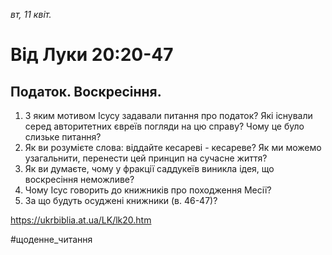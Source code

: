
_вт, 11 квіт._

# Від Луки 20:20-47

## Податок. Воскресіння.
1. З яким мотивом Ісусу задавали питання про податок? Які існували серед авторитетних євреїв погляди на цю справу? Чому це було слизьке питання?
2. Як ви розумієте слова: віддайте кесареві - кесареве? Як ми можемо узагальнити, перенести цей принцип на сучасне життя?
3. Як ви думаєте, чому у фракції саддукеїв виникла ідея, що воскресіння неможливе?
4. Чому Ісус говорить до книжників про походження Месії?
5. За що будуть осуджені книжники (в. 46-47)?

https://ukrbiblia.at.ua/LK/lk20.htm 

#щоденне_читання
